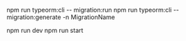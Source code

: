 npm run typeorm:cli -- migration:run
 npm run typeorm:cli -- migration:generate -n MigrationName

 npm run dev
 npm run start
 